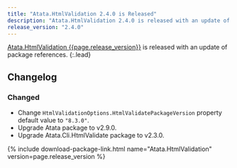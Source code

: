 ```yaml
---
title: "Atata.HtmlValidation 2.4.0 is Released"
description: "Atata.HtmlValidation 2.4.0 is released with an update of package references."
release_version: "2.4.0"
---
```


[Atata.HtmlValidation {{page.release_version}}](https://www.nuget.org/packages/Atata.HtmlValidation/{{page.release_version}})
is released with an update of package references.
{:.lead}

<!--more-->

## Changelog

### Changed

- Change `HtmlValidationOptions.HtmlValidatePackageVersion` property default value to `"8.3.0"`.
- Upgrade Atata package to v2.9.0.
- Upgrade Atata.Cli.HtmlValidate package to v2.3.0.

{% include download-package-link.html name="Atata.HtmlValidation" version=page.release_version %}